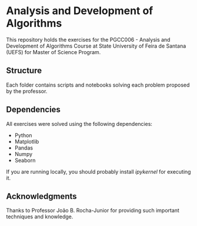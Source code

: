 # Analysis and Development of Algorithms

This repository holds the exercises for the PGCC006 - Analysis and Development of Algorithms Course at State University of Feira de Santana (UEFS) for Master of Science Program.

## Structure

Each folder contains scripts and notebooks solving each problem proposed by the professor.

## Dependencies

All exercises were solved using the following dependencies:

- Python
- Matplotlib
- Pandas
- Numpy
- Seaborn

If you are running locally, you should probably install *ipykernel* for executing it.

## Acknowledgments

Thanks to Professor João B. Rocha-Junior for providing such important techniques and knowledge.
